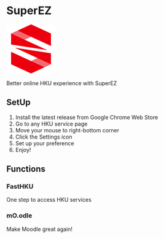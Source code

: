 # SuperEZ
<!--  img  -->
![SuperEZ](images/icon128.png)

Better online HKU experience with SuperEZ
## SetUp
1. Install the latest release from Google Chrome Web Store
2. Go to any HKU service page
3. Move your mouse to right-bottom corner
4. Click the Settings icon
5. Set up your preference
6. Enjoy!

## Functions
### FastHKU
One step to access HKU services
### mO.odle
Make Moodle great again!
